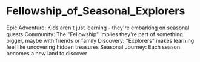 # Fellowship_of_Seasonal_Explorers
Epic Adventure: Kids aren't just learning - they're embarking on seasonal quests Community: The "Fellowship" implies they're part of something bigger, maybe with friends or family Discovery: "Explorers" makes learning feel like uncovering hidden treasures Seasonal Journey: Each season becomes a new land to discover
